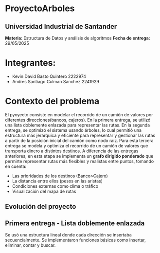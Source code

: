 # ProyectoArboles
## Universidad Industrial de Santander
**Materia:** Estructura de Datos y análisis de algoritmos
**Fecha de entrega:** 29/05/2025

# Integrantes:
- Kevin David Basto Quintero 2222974
- Andres Santiago Culman Sanchez 2241929

# Contexto del problema
El pyoyecto consiste en modelar el recorrido de un camión de valores por diferentes direcciones(bancos, cajeros). En la primera entrega, se utilizó una lista doblemente enlazada para representar las rutas. En la segunda entrega, se optimizó el sistema usando árboles, lo cual permitió una estructura más jerárquica y eficiente para representar y gestionar las rutas a partir de la posición inicial del camión como nodo raíz. Para esta tercera entrega se modela y optimiza el recorrido de un camión de valores que transporta dinero a distintos destinos. A diferencia de las entregas anteriores, en esta etapa se implementa un **grafo dirigido ponderado** que permirte representar rutas más flexibles y realistas entre puntos, tomando en cuenta:
- Las prioridades de los destinos (Banco>Cajero)
- La distancia entre ellos (pesos en las aristas)
- Condiciones externas como clima o tráfico
- Visualización del mapa de rutas

## Evolución del proyecto

## Primera entrega - Lista doblemente enlazada
Se usó una estructura lineal donde cada dirección se insertaba secuencialmente. Se implementaron funciones básicas como insertar, eliminar, contar y buscar. 


